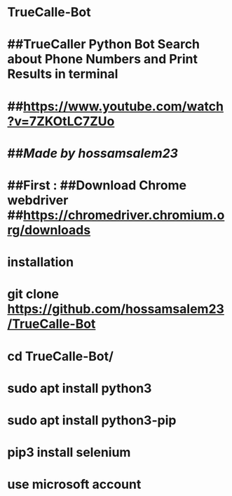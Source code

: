 # TrueCalle-Bot
##TrueCaller Python Bot Search about Phone Numbers and Print Results in terminal 
========================================
##https://www.youtube.com/watch?v=7ZKOtLC7ZUo
========================================
##*Made by hossamsalem23*
========================================
##First :
##Download Chrome webdriver 
##https://chromedriver.chromium.org/downloads
========================================
installation
========================================
git clone https://github.com/hossamsalem23/TrueCalle-Bot
========================================
cd TrueCalle-Bot/
========================================
sudo apt install python3
========================================
sudo apt install python3-pip
========================================
pip3 install selenium
========================================
use microsoft account 
========================================
